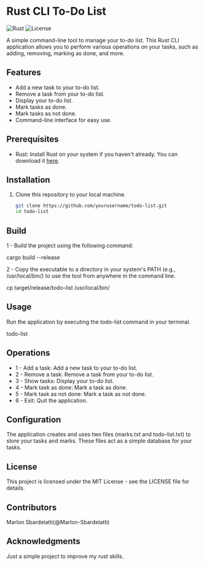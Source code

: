 # Rust CLI To-Do List

![Rust](https://img.shields.io/badge/language-Rust-orange.svg)
![License](https://img.shields.io/badge/license-MIT-blue.svg)

A simple command-line tool to manage your to-do list. This Rust CLI application allows you to perform various operations on your tasks, such as adding, removing, marking as done, and more.

## Features

- Add a new task to your to-do list.
- Remove a task from your to-do list.
- Display your to-do list.
- Mark tasks as done.
- Mark tasks as not done.
- Command-line interface for easy use.

## Prerequisites

- Rust: Install Rust on your system if you haven't already. You can download it [here](https://www.rust-lang.org/learn/get-started).

## Installation

1. Clone this repository to your local machine.
   ```bash
   git clone https://github.com/yourusername/todo-list.git
   cd todo-list

## Build

1 - Build the project using the following command:

cargo build --release

2 - Copy the executable to a directory in your system's PATH (e.g., /usr/local/bin/) to use the tool from anywhere in the command line.

cp target/release/todo-list /usr/local/bin/

## Usage

Run the application by executing the todo-list command in your terminal.

todo-list

## Operations

- 1 - Add a task: Add a new task to your to-do list.
- 2 - Remove a task: Remove a task from your to-do list.
- 3 - Show tasks: Display your to-do list.
- 4 - Mark task as done: Mark a task as done.
- 5 - Mark task as not done: Mark a task as not done.
- 6 - Exit: Quit the application.

## Configuration
The application creates and uses two files (marks.txt and todo-list.txt) to store your tasks and marks. These files act as a simple database for your tasks.

## License
This project is licensed under the MIT License - see the LICENSE file for details.

## Contributors
Marlon Sbardelatti(@Marlon-Sbardelatti)

## Acknowledgments
Just a simple project to improve my rust skills.
